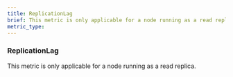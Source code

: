 ```yaml
---
title: ReplicationLag
brief: This metric is only applicable for a node running as a read replica.
metric_type:
---
```

### ReplicationLag

This metric is only applicable for a node running as a read replica.
